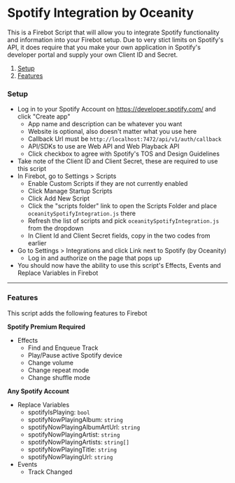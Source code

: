 # Spotify Integration by Oceanity

This is a Firebot Script that will allow you to integrate Spotify functionality and information into your Firebot setup. Due to very stict limits on Spotify's API, it does require that you make your own application in Spotify's developer portal and supply your own Client ID and Secret.

1. [Setup](#Setup)
2. [Features](#Features)

<div id="Setup" />

### Setup

- Log in to your Spotify Account on https://developer.spotify.com/ and click "Create app"
  - App name and description can be whatever you want
  - Website is optional, also doesn't matter what you use here
  - Callback Url must be `http://localhost:7472/api/v1/auth/callback`
  - API/SDKs to use are Web API and Web Playback API
  - Click checkbox to agree with Spotify's TOS and Design Guidelines
- Take note of the Client ID and Client Secret, these are required to use this script
- In Firebot, go to Settings > Scripts
  - Enable Custom Scripts if they are not currently enabled
  - Click Manage Startup Scripts
  - Click Add New Script
  - Click the "scripts folder" link to open the Scripts Folder and place `oceanitySpotifyIntegration.js` there
  - Refresh the list of scripts and pick `oceanitySpotifyIntegration.js` from the dropdown
  - In Client Id and Client Secret fields, copy in the two codes from earlier
- Go to Settings > Integrations and click Link next to Spotify (by Oceanity)
  - Log in and authorize on the page that pops up
- You should now have the ability to use this script's Effects, Events and Replace Variables in Firebot

---

<div id="Features" />

### Features

This script adds the following features to Firebot

**Spotify Premium Required**

- Effects
  - Find and Enqueue Track
  - Play/Pause active Spotify device
  - Change volume
  - Change repeat mode
  - Change shuffle mode

**Any Spotify Account**

- Replace Variables
  - spotifyIsPlaying: `bool`
  - spotifyNowPlayingAlbum: `string`
  - spotifyNowPlayingAlbumArtUrl: `string`
  - spotifyNowPlayingArtist: `string`
  - spotifyNowPlayingArtists: `string[]`
  - spotifyNowPlayingTitle: `string`
  - spotifyNowPlayingUrl: `string`
- Events
  - Track Changed
